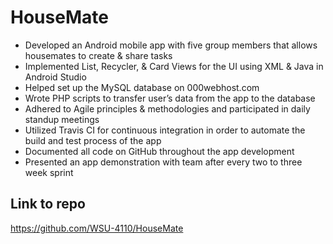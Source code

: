 # HouseMate
-	Developed an Android mobile app with five group members that allows housemates to create & share tasks
-	Implemented List, Recycler, & Card Views for the UI using XML & Java in Android Studio
-	Helped set up the MySQL database on 000webhost.com 
-	Wrote PHP scripts to transfer user’s data from the app to the database
-	Adhered to Agile principles & methodologies and participated in daily standup meetings
-	Utilized Travis CI for continuous integration in order to automate the build and test process of the app
-	Documented all code on GitHub throughout the app development
-	Presented an app demonstration with team after every two to three week sprint 


## Link to repo
https://github.com/WSU-4110/HouseMate 



